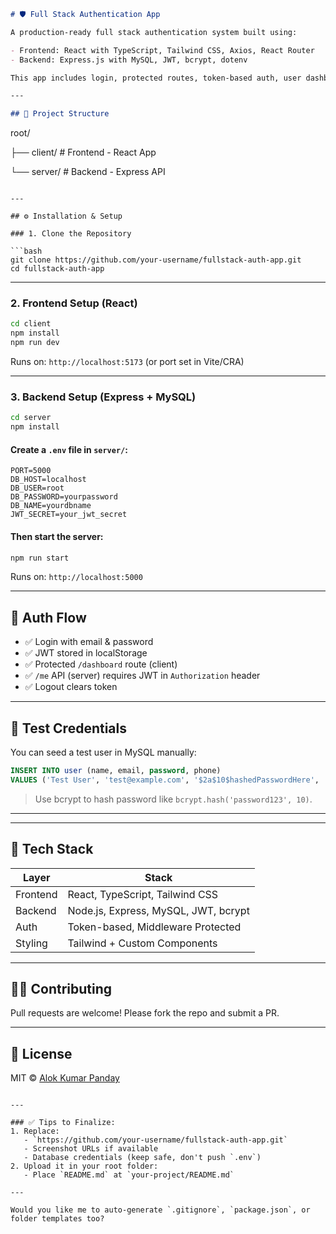 
```md
# 🛡️ Full Stack Authentication App

A production-ready full stack authentication system built using:

- Frontend: React with TypeScript, Tailwind CSS, Axios, React Router
- Backend: Express.js with MySQL, JWT, bcrypt, dotenv

This app includes login, protected routes, token-based auth, user dashboard editing, and clean UI.

---

## 📁 Project Structure

```

root/

├── client/         # Frontend - React App

└── server/         # Backend - Express API

````

---

## ⚙️ Installation & Setup

### 1. Clone the Repository

```bash
git clone https://github.com/your-username/fullstack-auth-app.git
cd fullstack-auth-app
````

---

### 2. Frontend Setup (React)

```bash
cd client
npm install
npm run dev
```

Runs on: `http://localhost:5173` (or port set in Vite/CRA)

---

### 3. Backend Setup (Express + MySQL)

```bash
cd server
npm install
```

#### Create a `.env` file in `server/`:

```env
PORT=5000
DB_HOST=localhost
DB_USER=root
DB_PASSWORD=yourpassword
DB_NAME=yourdbname
JWT_SECRET=your_jwt_secret
```

#### Then start the server:

```bash
npm run start
```

Runs on: `http://localhost:5000`

---

## 🔐 Auth Flow

* ✅ Login with email & password
* ✅ JWT stored in localStorage
* ✅ Protected `/dashboard` route (client)
* ✅ `/me` API (server) requires JWT in `Authorization` header
* ✅ Logout clears token

---

## 🧪 Test Credentials

You can seed a test user in MySQL manually:

```sql
INSERT INTO user (name, email, password, phone)
VALUES ('Test User', 'test@example.com', '$2a$10$hashedPasswordHere', '9999999999');
```

> Use bcrypt to hash password like `bcrypt.hash('password123', 10)`.

---



---

## 🧰 Tech Stack

| Layer    | Stack                                |
| -------- | ------------------------------------ |
| Frontend | React, TypeScript, Tailwind CSS      |
| Backend  | Node.js, Express, MySQL, JWT, bcrypt |
| Auth     | Token-based, Middleware Protected    |
| Styling  | Tailwind + Custom Components         |

---

## 🙋‍♂️ Contributing

Pull requests are welcome! Please fork the repo and submit a PR.

---

## 📄 License

MIT © [Alok Kumar Panday](https://github.com/Alok345)

```

---

### ✅ Tips to Finalize:
1. Replace:
   - `https://github.com/your-username/fullstack-auth-app.git`
   - Screenshot URLs if available
   - Database credentials (keep safe, don't push `.env`)
2. Upload it in your root folder:
   - Place `README.md` at `your-project/README.md`

---

Would you like me to auto-generate `.gitignore`, `package.json`, or folder templates too?
```

